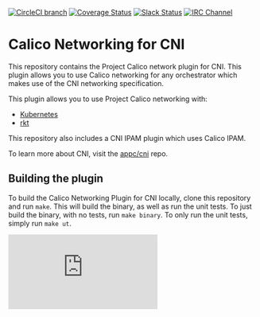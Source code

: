 [![CircleCI branch](https://img.shields.io/circleci/project/projectcalico/calico-cni/master.svg)](https://circleci.com/gh/projectcalico/calico-cni/tree/master)
[![Coverage Status](https://coveralls.io/repos/projectcalico/calico-cni/badge.svg?branch=master&service=github)](https://coveralls.io/github/projectcalico/calico-cni?branch=master)
[![Slack Status](https://calicousers-slackin.herokuapp.com/badge.svg)](https://calicousers-slackin.herokuapp.com)
[![IRC Channel](https://img.shields.io/badge/irc-%23calico-blue.svg)](https://kiwiirc.com/client/irc.freenode.net/#calico)

# Calico Networking for CNI 

This repository contains the Project Calico network plugin for CNI.  This plugin allows you to use Calico networking for
any orchestrator which makes use of the CNI networking specification.

This plugin allows you to use Project Calico networking with:
- [Kubernetes](docs/kubernetes.md)
- [rkt](docs/rkt.md)

This repository also includes a CNI IPAM plugin which uses Calico IPAM.

To learn more about CNI, visit the [appc/cni](https://github.com/appc/cni) repo.

## Building the plugin
To build the Calico Networking Plugin for CNI locally, clone this repository and run `make`.  This will build the binary, as well as run the unit tests.  To just build the binary, with no tests, run `make binary`.  To only run the unit tests, simply run `make ut`.

[![Analytics](https://ga-beacon.appspot.com/UA-52125893-3/calico-cni/README.md?pixel)](https://github.com/igrigorik/ga-beacon)
